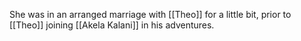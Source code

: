 She was in an arranged marriage with [[Theo]] for a little bit, prior to [[Theo]] joining [[Akela Kalani]] in his adventures.
